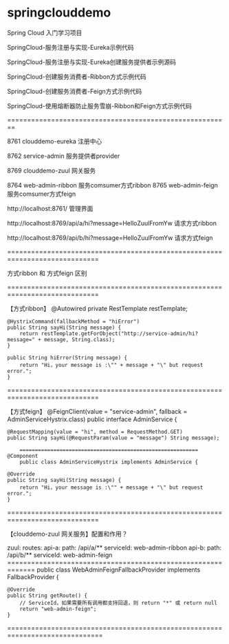﻿# springclouddemo
Spring Cloud 入门学习项目

SpringCloud-服务注册与实现-Eureka示例代码


SpringCloud-服务注册与实现-Eureka创建服务提供者示例源码


SpringCloud-创建服务消费者-Ribbon方式示例代码


SpringCloud-创建服务消费者-Feign方式示例代码


SpringCloud-使用熔断器防止服务雪崩-Ribbon和Feign方式示例代码

========================================================

8761 clouddemo-eureka 注册中心

8762 service-admin 服务提供者provider
 
8769 clouddemo-zuul 网关服务
      
8764 web-admin-ribbon 服务comsumer方式ribbon
8765 web-admin-feign  服务comsumer方式feign

http://localhost:8761/  管理界面

http://localhost:8769/api/a/hi?message=HelloZuulFromYw 请求方式ribbon

http://localhost:8769/api/b/hi?message=HelloZuulFromYw 请求方式feign

=============================================================================

方式ribbon 和 方式feign 区别

=============================================================================


【方式ribbon】
    @Autowired
    private RestTemplate restTemplate;

    @HystrixCommand(fallbackMethod = "hiError")
    public String sayHi(String message) {
        return restTemplate.getForObject("http://service-admin/hi?message=" + message, String.class);
    }

    public String hiError(String message) {
        return "Hi，your message is :\"" + message + "\" but request error.";
    }
=============================================================================

【方式feign】
		@FeignClient(value = "service-admin", fallback = AdminServiceHystrix.class)
		public interface AdminService {

    @RequestMapping(value = "hi", method = RequestMethod.GET)
    public String sayHi(@RequestParam(value = "message") String message);
   
		==========================================================
    @Component
		public class AdminServiceHystrix implements AdminService {

    @Override
    public String sayHi(String message) {
        return "Hi，your message is :\"" + message + "\" but request error.";
    }
    
=============================================================================

【clouddemo-zuul 网关服务】配置和作用？

zuul:
  routes:
    api-a:
      path: /api/a/**
      serviceId: web-admin-ribbon
    api-b:
      path: /api/b/**
      serviceId: web-admin-feign
		=============================================================
		public class WebAdminFeignFallbackProvider implements FallbackProvider {

    @Override
    public String getRoute() {
        // ServiceId，如果需要所有调用都支持回退，则 return "*" 或 return null
        return "web-admin-feign";
    }
==============================================================================
